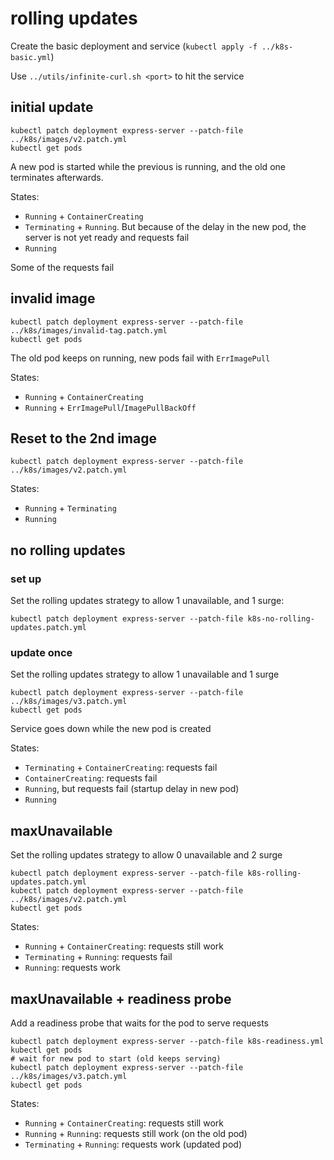 # rolling updates

Create the basic deployment and service (`kubectl apply -f ../k8s-basic.yml`)

Use `../utils/infinite-curl.sh <port>` to hit the service

## initial update

```
kubectl patch deployment express-server --patch-file ../k8s/images/v2.patch.yml
kubectl get pods
```

A new pod is started while the previous is running, and the old one terminates afterwards.

States:
- `Running` + `ContainerCreating`
- `Terminating` + `Running`. But because of the delay in the new pod, the server is not yet ready and requests fail
- `Running`

Some of the requests fail

## invalid image

```
kubectl patch deployment express-server --patch-file ../k8s/images/invalid-tag.patch.yml
kubectl get pods
```

The old pod keeps on running, new pods fail with `ErrImagePull`

States:
- `Running` + `ContainerCreating`
- `Running` + `ErrImagePull`/`ImagePullBackOff`

## Reset to the 2nd image

```
kubectl patch deployment express-server --patch-file ../k8s/images/v2.patch.yml
```

States:
- `Running` + `Terminating`
- `Running`

## no rolling updates

### set up

Set the rolling updates strategy to allow 1 unavailable, and 1 surge:

```
kubectl patch deployment express-server --patch-file k8s-no-rolling-updates.patch.yml
```

### update once

Set the rolling updates strategy to allow 1 unavailable and 1 surge

```
kubectl patch deployment express-server --patch-file ../k8s/images/v3.patch.yml
kubectl get pods
```

Service goes down while the new pod is created

States:
- `Terminating` + `ContainerCreating`: requests fail
- `ContainerCreating`: requests fail
- `Running`, but requests fail (startup delay in new pod)
- `Running`

## maxUnavailable

Set the rolling updates strategy to allow 0 unavailable and 2 surge

```
kubectl patch deployment express-server --patch-file k8s-rolling-updates.patch.yml
kubectl patch deployment express-server --patch-file ../k8s/images/v2.patch.yml
kubectl get pods
```

States:
- `Running` + `ContainerCreating`: requests still work
- `Terminating` + `Running`: requests fail
- `Running`: requests work

## maxUnavailable + readiness probe

Add a readiness probe that waits for the pod to serve requests

```
kubectl patch deployment express-server --patch-file k8s-readiness.yml
kubectl get pods
# wait for new pod to start (old keeps serving)
kubectl patch deployment express-server --patch-file ../k8s/images/v3.patch.yml
kubectl get pods
```

States:
- `Running` + `ContainerCreating`: requests still work
- `Running` + `Running`: requests still work (on the old pod)
- `Terminating` + `Running`: requests work (updated pod)
